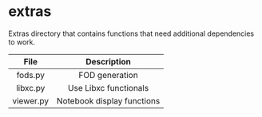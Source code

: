 # extras

Extras directory that contains functions that need additional dependencies to work.

| File        | Description |
| :---------: | :---------: |
| fods.py     | FOD generation |
| libxc.py    | Use Libxc functionals |
| viewer.py   | Notebook display functions |
